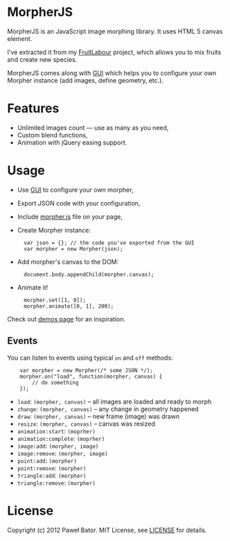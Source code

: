 # MorpherJS

MorpherJS is an JavaScript image morphing library. It uses HTML 5 canvas element.

I've extracted it from my [FruitLabour](http://fruit-labour.nibynic.com/) project, which allows you to mix fruits and create new species.

MorpherJS comes along with [GUI] which helps you to configure your own Morpher instance (add images, define geometry, etc.).

# Features

* Unlimited images count &mdash; use as many as you need,
* Custom blend functions,
* Animation with jQuery easing support.

# Usage

* Use [GUI] to configure your own morpher,
* Export JSON code with your configuration,
* Include [morpher.js] file on your page,
* Create Morpher instance:

        var json = {}; // the code you've exported from the GUI
        var morpher = new Morpher(json);
    

* Add morpher's canvas to the DOM:

        document.body.appendChild(morpher.canvas);

* Animate it!

        morpher.set([1, 0]);
        morpher.animate([0, 1], 200);

Check out [demos page] for an inspiration.

## Events

You can listen to events using typical `on` and `off` methods:

        var morpher = new Morpher(/* some JSON */);
        morpher.on("load", function(morpher, canvas) {
            // do something
        });

* `load`: `(morpher, canvas)` – all images are loaded and ready to morph
* `change`: `(morpher, canvas)` – any change in geometry happened
* `draw`: `(morpher, canvas)` – new frame (image) was drawn
* `resize`: `(morpher, canvas)` – canvas was resized
* `animation:start`: `(moprher)`
* `animation:complete`: `(moprher)`
* `image:add`: `(morpher, image)`
* `image:remove`: `(morpher, image)`
* `point:add`: `(morpher)`
* `point:remove`: `(morpher)`
* `triangle:add`: `(morpher)`
* `triangle:remove`: `(morpher)`

# License

Copyright (c) 2012 Paweł Bator. MIT License, see [LICENSE] for details.

[GUI]: http://jembezmamy.github.com/morpher-js/
[morpher.js]: http://jembezmamy.github.com/morpher-js/javascripts/morpher/morpher.js
[demos page]: http://jembezmamy.github.com/morpher-js/demos.html
[LICENSE]: https://github.com/jembezmamy/morpher-js/blob/master/LICENSE

